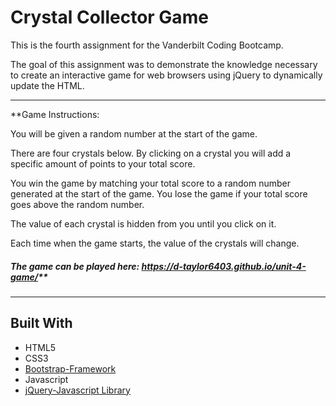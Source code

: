 
# Crystal Collector Game


This is the fourth assignment for the Vanderbilt Coding Bootcamp.

The goal of this assignment was to demonstrate the knowledge necessary to create an interactive game for web browsers using jQuery to dynamically update the HTML.

---------------------------

**Game Instructions: 

You will be given a random number at the start of the game.

There are four crystals below. By clicking on a crystal you will add a specific amount of points to your total score.

You win the game by matching your total score to a random number generated at the start of the game. You lose the game if your total score goes above the random number.

The value of each crystal is hidden from you until you click on it.

Each time when the game starts, the value of the crystals will change.

##### The game can be played here: https://d-taylor6403.github.io/unit-4-game/**

--------------------------- 

## Built With
* HTML5
* CSS3
* [Bootstrap-Framework](http://getbootstrap.com/)
* Javascript
* [jQuery-Javascript Library](https://api.jquery.com/)


